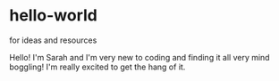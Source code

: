 # hello-world
for ideas and resources

Hello!
I'm Sarah and I'm very new to coding and finding it all very mind boggling! I'm really excited to get the hang of it.
